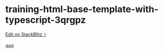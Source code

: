 # training-html-base-template-with-typescript-3qrgpz

[Edit on StackBlitz ⚡️](https://stackblitz.com/edit/training-html-base-template-with-typescript-3qrgpz)


ddd
